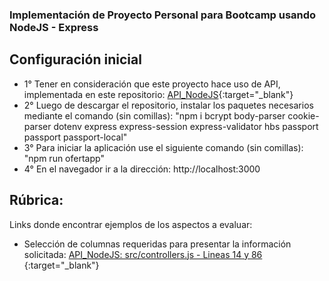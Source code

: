 ### Implementación de Proyecto Personal para Bootcamp usando NodeJS - Express

## Configuración inicial
- 1° Tener en consideración que este proyecto hace uso de API, implementada en este repositorio: [API_NodeJS](https://github.com/JuanAndresSalas/API_NodeJS){:target="_blank"}
- 2° Luego de descargar el repositorio, instalar los paquetes necesarios mediante el comando (sin comillas): 
  "npm i bcrypt body-parser cookie-parser dotenv express express-session express-validator hbs passport passport passport-local"
- 3° Para iniciar la aplicación use el siguiente comando (sin comillas): "npm run ofertapp" 
- 4° En el navegador ir a la dirección: http://localhost:3000



## Rúbrica: 
Links donde encontrar ejemplos de los aspectos a evaluar:
- Selección de columnas requeridas para presentar la información solicitada: [API_NodeJS: src/controllers.js - Lineas 14 y 86 ](https://github.com/JuanAndresSalas/API_NodeJS/blob/main/src/controllers.js){:target="_blank"}
